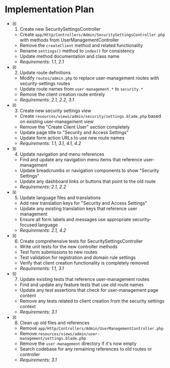 # Implementation Plan

- [x] 1. Create new SecuritySettingsController
  - Create `app/Http/Controllers/Admin/SecuritySettingsController.php` with methods from UserManagementController
  - Remove the `createClient` method and related functionality
  - Rename `settings()` method to `index()` for consistency
  - Update method documentation and class name
  - _Requirements: 1.1, 2.1_

- [x] 2. Update route definitions
  - Modify `routes/admin.php` to replace user-management routes with security-settings routes
  - Update route names from `user-management.*` to `security.*`
  - Remove the client creation route entirely
  - _Requirements: 2.1, 2.2, 3.1_

- [x] 3. Create new security settings view
  - Create `resources/views/admin/security/settings.blade.php` based on existing user-management view
  - Remove the "Create Client User" section completely
  - Update page title to "Security and Access Settings"
  - Update form action URLs to use new route names
  - _Requirements: 1.1, 3.1, 4.1, 4.2_

- [x] 4. Update navigation and menu references
  - Find and update any navigation menu items that reference user-management
  - Update breadcrumbs or navigation components to show "Security Settings"
  - Update any dashboard links or buttons that point to the old route
  - _Requirements: 2.1, 2.2_

- [x] 5. Update language files and translations
  - Add new translation keys for "Security and Access Settings"
  - Update any existing translation keys that reference user management
  - Ensure all form labels and messages use appropriate security-focused language
  - _Requirements: 2.1, 4.2_

- [x] 6. Create comprehensive tests for SecuritySettingsController
  - Write unit tests for the new controller methods
  - Test form submissions to new routes
  - Test validation for registration and domain rule settings
  - Verify that client creation functionality is completely removed
  - _Requirements: 1.1, 3.1_

- [x] 7. Update existing tests that reference user-management routes
  - Find and update any feature tests that use old route names
  - Update any test assertions that check for user-management page content
  - Remove any tests related to client creation from the security settings context
  - _Requirements: 3.1_

- [x] 8. Clean up old files and references
  - Remove `app/Http/Controllers/Admin/UserManagementController.php`
  - Remove `resources/views/admin/user-management/settings.blade.php`
  - Remove the `user-management` directory if it's now empty
  - Search codebase for any remaining references to old routes or controller
  - _Requirements: 3.1_
